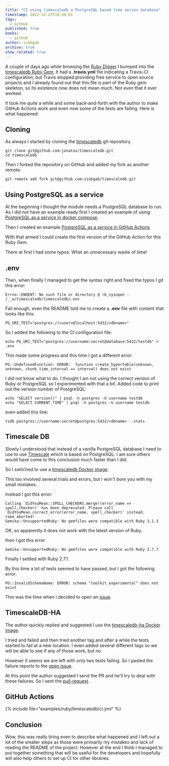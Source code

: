 ```yaml
---
title: "CI using timescaledb a PostgreSQL based time series database"
timestamp: 2022-12-23T10:30:01
tags:
  - GitHub
published: true
books:
  - github
author: szabgab
archive: true
show_related: true
---
```



A couple of days ago while browsing the [Ruby Digger](https://ruby-digger.code-maven.com/) I bumped into the [timescaledb Ruby Gem](https://rubygems.org/gems/timescaledb). It had a <b>.travis.yml</b> file indicating a Travis-CI configuration, but Travis stopped providing free service to open source projects and I already found out that this file is part of the Ruby gem skeleton, so  its existence now does not mean much. Not even that it ever worked.

It took me quite a while and some back-and-forth with the author to make GitHub Actions work and even now some of the tests are failing. Here is what happened:


## Cloning

As always I started by cloning the [timescaledb](https://github.com/jonatas/timescaledb) git repository.

```
git clone git@github.com:jonatas/timescaledb.git
cd timescaledb
```

Then I forked the repository on GitHub and added my fork as another remote:

```
git remote add fork git@github.com:szabgab/timescaledb.git
```


## Using PostgreSQL as a service

At the beginning I thought the module needs a PostgreSQL database to run. As I did not have an example ready first I created an example of using [PostgreSQL as a service in docker compose](https://code-maven.com/slides/docker/docker-compose-postgresql-server).

Then I created an example [PostgreSQL as a service in GitHub Actions](https://github.com/szabgab/github-actions-postgresql/)

With that armed I could create the first version of the GitHub Action for this Ruby Gem.

There at first I had some typos. What an unnecessary waste of time!

## .env

Then, when finally I managed to get the syntax right and fixed the typos I git this error:

```
Errno::ENOENT: No such file or directory @ rb_sysopen - /__w/timescaledb/timescaledb/.env
```

Fail enough, even the README told me to create a <b>.env</b> file with content that looks like this:

```
PG_URI_TEST="postgres://<user>@localhost:5432/<dbname>"
```

So I added the following to the CI configuration file:

```
echo PG_URI_TEST="postgres://username:secret@database:5432/testdb" > .env
```

This made some progress and this time I got a different error:

```
PG::UndefinedFunction: ERROR:  function create_hypertable(unknown, unknown, chunk_time_interval => interval) does not exist
```

I did not know what to do. I thought I am not using the correct version of Ruby or PostgreSQL so I experimented with that a bit.
Added code to print out the version number of PostgreSQL:

```
echo "SELECT version()" | psql -h postgres -U username testdb
echo "SELECT CURRENT_TIME" | psql -h postgres -U username testdb
```

even added this line:

```
tsdb postgres://username:secret@postgres:5432/<dbname> --stats
```

## Timescale DB

Slowly I understood that instead of a vanilla PostgreSQL database I need to use to use [Timescale](https://www.timescale.com/) which is based on PostgreSQL. I am sure others would have come to this conclusion much faster than I did.

So I switched to use a [timescaledb Docker image](https://hub.docker.com/r/timescale/timescaledb).

This too involved several trials and errors, but I won't bore you with my small mistakes.

Instead I got this error:

```
Calling `DidYouMean::SPELL_CHECKERS.merge!(error_name => spell_checker)' has been deprecated. Please call `DidYouMean.correct_error(error_name, spell_checker)' instead.
rake aborted!
Gemika::UnsupportedRuby: No gemfiles were compatible with Ruby 3.1.3
```

OK, so apparently it does not work with the latest version of Ruby.

then I got this error

```
Gemika::UnsupportedRuby: No gemfiles were compatible with Ruby 2.7.7
```

Finally I settled with Ruby 2.7.1.

By this time a lot of tests seemed to have passed, but I got the following error:

```
PG::InvalidSchemaName: ERROR: schema "toolkit_experimental" does not exist
```

This was the time when I decided to open an [issue](https://github.com/jonatas/timescaledb/issues/36).

## TimescaleDB-HA

The author quickly replied and suggested I use the [timescaledb-ha Docker image](https://hub.docker.com/r/timescale/timescaledb-ha).

I tried and failed and then tried another tag and after a while the tests started to fail at a new location. I even added several different tags so we will be able to see if any of those work, but no.

However it seems we are left with only two tests failing. So I pasted the failure reports to the [open issue](https://github.com/jonatas/timescaledb/issues/36).

At this point the author suggested I send the PR and he'll try to deal with these failures. So I sent the [pull-request](https://github.com/jonatas/timescaledb/pull/37).

## GitHub Actions

{% include file="examples/ruby/timescaledb/ci.yml" %}

## Conclusion

Wow, this was really tiring even to describe what happened and I left out a lot of the smaller steps as those were primarily my mistakes and lack of reading the README of the project. However at the end I think I managed to put together something that will be useful for the developers and hopefully will also help others to set up CI for other libraries.



